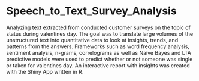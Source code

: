 # Speech_to_Text_Survey_Analysis
Analyzing text extracted from conducted customer surveys on the topic of status during valentines day. The goal was to translate large volumes of the unstructured text into quantitative data to look at insights, trends, and patterns from the answers. Frameworks such as word frequency analysis, sentiment analysis, n-grams, correlograms as well as Naive Bayes and LTA predictive models were used to predict whether or not someone was single or taken for valentines day. An interactive report with insights was created with the
Shiny App written in R.
